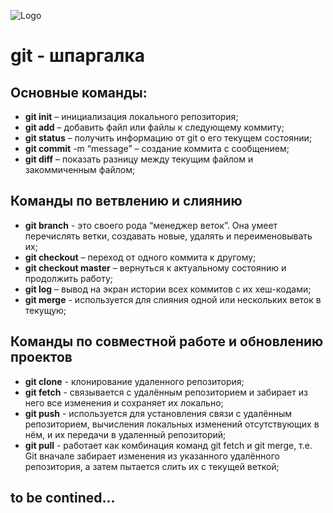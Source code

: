 ![Logo](https://info.algorithmia.com/hs-fs/hubfs/Imported_Blog_Media/git-support-algorithm-development-1.jpg?width=1200&height=630&name=git-support-algorithm-development-1.jpg)

# git - шпаргалка

## Основные команды:

* __git init__ – инициализация локального репозитория;
* __git add__ – добавить файл или файлы к следующему коммиту;
* __git status__ – получить информацию от git о его текущем состоянии;
* __git commit__ -m “message” – создание коммита с сообщением;
* __git diff__ – показать разницу между текущим файлом и закоммиченным файлом;

## Команды по ветвлению и слиянию

* __git branch__ - это своего рода “менеджер веток”. Она умеет перечислять ветки, создавать новые, удалять и переименовывать их;
* __git checkout__ – переход от одного коммита к другому;
* __git checkout master__ – вернуться к актуальному состоянию и продолжить работу;
* __git log__ – вывод на экран истории всех коммитов с их хеш-кодами;
* __git merge__ - используется для слияния одной или нескольких веток в текущую;

## Команды по совместной работе и обновлению проектов

* __git clone__ - клонирование удаленного репозитория;
* __git fetch__ - связывается с удалённым репозиторием и забирает из него все изменения и сохраняет их локально;
* __git push__ - используется для установления связи с удалённым репозиторием, вычисления локальных изменений отсутствующих в нём, и их передачи в удаленный репозиторий;
* __git pull__ - работает как комбинация команд git fetch и git merge, т.е. Git вначале забирает изменения из указанного удалённого репозитория, а затем пытается слить их с текущей веткой;

## to be contined...